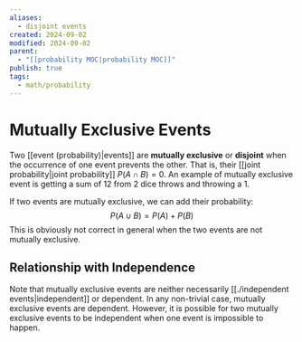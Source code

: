 ```yaml
---
aliases:
  - disjoint events
created: 2024-09-02
modified: 2024-09-02
parent:
  - "[[probability MOC|probability MOC]]"
publish: true
tags:
  - math/probability
---
```


# Mutually Exclusive Events

Two [[event (probability)|events]] are **mutually exclusive** or **disjoint** when the occurrence of one event prevents the other. That is, their [[joint probability|joint probability]] $P(A \cap B) = 0$. An example of mutually exclusive event is getting a sum of 12 from 2 dice throws and throwing a 1.

If two events are mutually exclusive, we can add their probability:
$$
P(A \cup B) = P(A) + P(B)
$$
This is obviously not correct in general when the two events are not mutually exclusive.

## Relationship with Independence
Note that mutually exclusive events are neither necessarily [[./independent events|independent]] or dependent. In any non-trivial case, mutually exclusive events are dependent. However, it is possible for two mutually exclusive events to be independent when one event is impossible to happen.